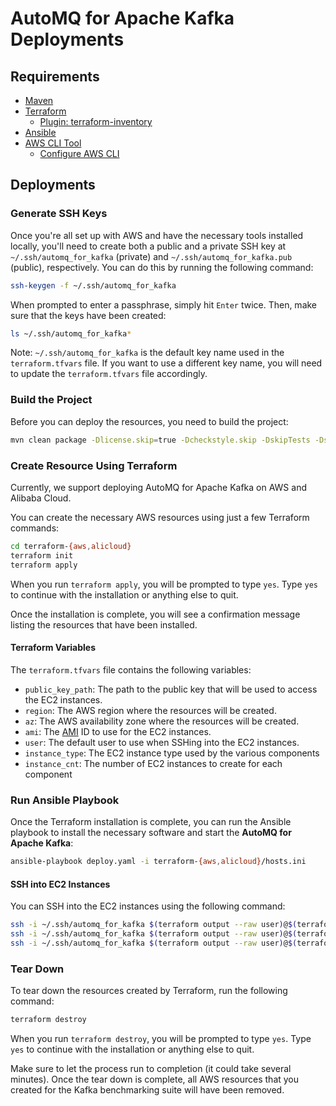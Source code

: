 # AutoMQ for Apache Kafka Deployments

## Requirements

- [Maven](https://maven.apache.org/install.html)
- [Terraform](https://www.terraform.io/downloads.html)
  - [Plugin: terraform-inventory](https://github.com/adammck/terraform-inventory)
- [Ansible](https://docs.ansible.com/ansible/latest/installation_guide/intro_installation.html)
- [AWS CLI Tool](https://docs.aws.amazon.com/cli/latest/userguide/getting-started-install.html)
  - [Configure AWS CLI](https://docs.aws.amazon.com/cli/latest/userguide/getting-started-quickstart.html)

## Deployments

### Generate SSH Keys

Once you're all set up with AWS and have the necessary tools installed locally, you'll need to create both a public and a private SSH key at `~/.ssh/automq_for_kafka` (private) and `~/.ssh/automq_for_kafka.pub` (public), respectively. You can do this by running the following command:

```bash
ssh-keygen -f ~/.ssh/automq_for_kafka
```

When prompted to enter a passphrase, simply hit `Enter` twice. Then, make sure that the keys have been created:

```bash
ls ~/.ssh/automq_for_kafka*
```

Note: `~/.ssh/automq_for_kafka` is the default key name used in the `terraform.tfvars` file. If you want to use a different key name, you will need to update the `terraform.tfvars` file accordingly.

### Build the Project

Before you can deploy the resources, you need to build the project:

```bash
mvn clean package -Dlicense.skip=true -Dcheckstyle.skip -DskipTests -Dspotless.check.skip
```

### Create Resource Using Terraform

Currently, we support deploying AutoMQ for Apache Kafka on AWS and Alibaba Cloud.

You can create the necessary AWS resources using just a few Terraform commands:

```bash
cd terraform-{aws,alicloud}
terraform init
terraform apply
```

When you run `terraform apply`, you will be prompted to type `yes`. Type `yes` to continue with the installation or anything else to quit.

Once the installation is complete, you will see a confirmation message listing the resources that have been installed.

#### Terraform Variables

The `terraform.tfvars` file contains the following variables:

- `public_key_path`: The path to the public key that will be used to access the EC2 instances.
- `region`: The AWS region where the resources will be created.
- `az`: The AWS availability zone where the resources will be created.
- `ami`: The [AMI](https://docs.aws.amazon.com/AWSEC2/latest/UserGuide/AMIs.html) ID to use for the EC2 instances.
- `user`: The default user to use when SSHing into the EC2 instances.
- `instance_type`: The EC2 instance type used by the various components
- `instance_cnt`: The number of EC2 instances to create for each component

### Run Ansible Playbook

Once the Terraform installation is complete, you can run the Ansible playbook to install the necessary software and start the **AutoMQ for Apache Kafka**:

```bash
ansible-playbook deploy.yaml -i terraform-{aws,alicloud}/hosts.ini
```

#### SSH into EC2 Instances

You can SSH into the EC2 instances using the following command:

```bash
ssh -i ~/.ssh/automq_for_kafka $(terraform output --raw user)@$(terraform output --raw server_ssh_host)
ssh -i ~/.ssh/automq_for_kafka $(terraform output --raw user)@$(terraform output --raw broker_ssh_host)
ssh -i ~/.ssh/automq_for_kafka $(terraform output --raw user)@$(terraform output --raw client_ssh_host)
```

### Tear Down

To tear down the resources created by Terraform, run the following command:

```bash
terraform destroy
```

When you run `terraform destroy`, you will be prompted to type `yes`. Type `yes` to continue with the installation or anything else to quit.

Make sure to let the process run to completion (it could take several minutes). Once the tear down is complete, all AWS resources that you created for the Kafka benchmarking suite will have been removed.
